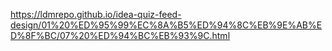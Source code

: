 https://ldmrepo.github.io/idea-quiz-feed-design/01%20%ED%95%99%EC%8A%B5%ED%94%8C%EB%9E%AB%ED%8F%BC/07%20%ED%94%BC%EB%93%9C.html
